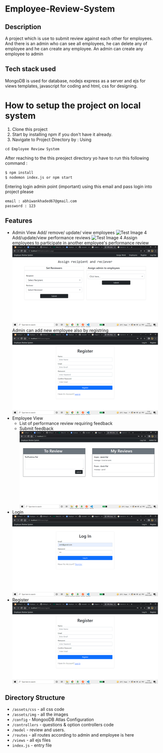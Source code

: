 # Employee-Review-System
## Description 
  A project which is use to submit review against each other for employees. And there is an admin
  who can see all employees, he can delete any of employee and he can create any employee. An admin can 
  create any employee to admin
  
## Tech stack used
  MongoDB is used for database, nodejs express as a server and ejs for views templates, javascript for coding
  and html, css for designing.
  
# How to setup the project on local system
  1. Clone this project
  2. Start by installing npm if you don't have it already.
  3. Navigate to Project Directory by : Using
  ```
  cd Employee Review System
  
  ```
  
  After reaching to the this preoject directory yo have to run this following command :
  ```
  $ npm install
  $ nodemon index.js or npm start
  ```
  
  Entering login admin point (important)
  using this email and pass login into project please
  ``` 
  email : abhiwankhaded67@gmail.com
  password : 123
  ```
  
  ## Features
  * Admin View
  Add/ remove/ update/ view employees
  ![Test Image 4](![emp-list](https://user-images.githubusercontent.com/87888969/232309284-4edf081c-fa41-48b0-b25b-7e1ae77cfbe5.png))
  Add/update/view performance reviews
  ![Test Image 4](![emp-reviews](https://user-images.githubusercontent.com/87888969/232309387-68b1c103-1b28-4fba-b31b-35892335966c.png))
  Assign employees to participate in another employee's performance review
  ![Test](https://github.com/ashishpal07/Employee-Review-System/blob/main/assets/image/assign-work.png)
  Admin can add new employee also by registring
  ![test](https://github.com/ashishpal07/Employee-Review-System/blob/main/assets/image/register.png)
  * Employee View
    * List of performance review requiring feedback
    * Submit feedback
  ![test4](https://github.com/ashishpal07/Employee-Review-System/blob/main/assets/image/employe-task.png)
  * Login
  ![test5](https://github.com/ashishpal07/Employee-Review-System/blob/main/assets/image/login.png)
  * Register
  ![test6](https://github.com/ashishpal07/Employee-Review-System/blob/main/assets/image/register.png)
  
  ## Directory Structure
  * ```/assets/css``` - all css code
  * ```/assets/img``` - all the images
  * ```/config``` - MongooDB Atlas Configuration
  * ```/controllers``` - questions & option controllers code
  * ```/model``` - review and users. 
  * ```/routes``` - all routes according to admin and employee is here
  * ```/views``` - all ejs files
  * ```index.js``` - entry file
  
  
